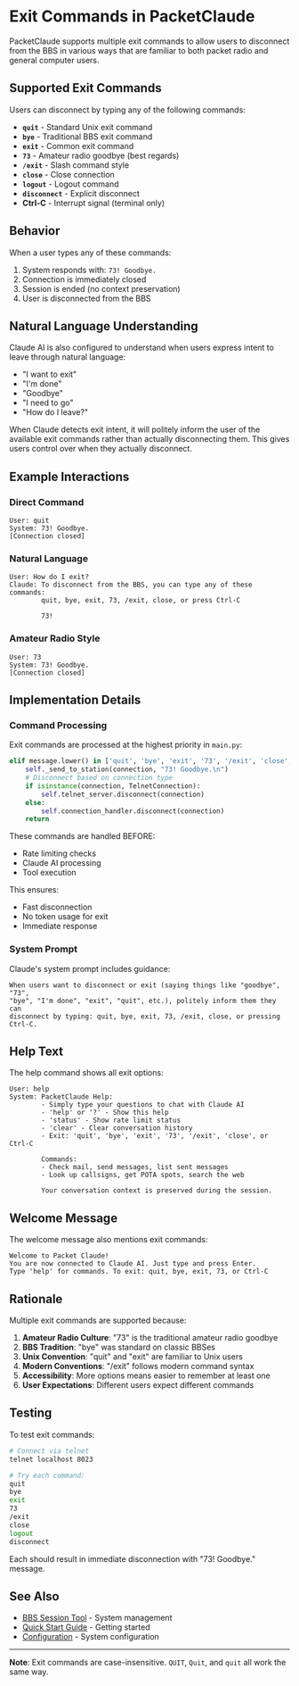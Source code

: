 # Exit Commands in PacketClaude

PacketClaude supports multiple exit commands to allow users to disconnect from the BBS in various ways that are familiar to both packet radio and general computer users.

## Supported Exit Commands

Users can disconnect by typing any of the following commands:

- **`quit`** - Standard Unix exit command
- **`bye`** - Traditional BBS exit command
- **`exit`** - Common exit command
- **`73`** - Amateur radio goodbye (best regards)
- **`/exit`** - Slash command style
- **`close`** - Close connection
- **`logout`** - Logout command
- **`disconnect`** - Explicit disconnect
- **Ctrl-C** - Interrupt signal (terminal only)

## Behavior

When a user types any of these commands:

1. System responds with: `73! Goodbye.`
2. Connection is immediately closed
3. Session is ended (no context preservation)
4. User is disconnected from the BBS

## Natural Language Understanding

Claude AI is also configured to understand when users express intent to leave through natural language:

- "I want to exit"
- "I'm done"
- "Goodbye"
- "I need to go"
- "How do I leave?"

When Claude detects exit intent, it will politely inform the user of the available exit commands rather than actually disconnecting them. This gives users control over when they actually disconnect.

## Example Interactions

### Direct Command
```
User: quit
System: 73! Goodbye.
[Connection closed]
```

### Natural Language
```
User: How do I exit?
Claude: To disconnect from the BBS, you can type any of these commands:
        quit, bye, exit, 73, /exit, close, or press Ctrl-C

        73!
```

### Amateur Radio Style
```
User: 73
System: 73! Goodbye.
[Connection closed]
```

## Implementation Details

### Command Processing

Exit commands are processed at the highest priority in `main.py`:

```python
elif message.lower() in ['quit', 'bye', 'exit', '73', '/exit', 'close', 'logout', 'disconnect']:
    self._send_to_station(connection, "73! Goodbye.\n")
    # Disconnect based on connection type
    if isinstance(connection, TelnetConnection):
        self.telnet_server.disconnect(connection)
    else:
        self.connection_handler.disconnect(connection)
    return
```

These commands are handled BEFORE:
- Rate limiting checks
- Claude AI processing
- Tool execution

This ensures:
- Fast disconnection
- No token usage for exit
- Immediate response

### System Prompt

Claude's system prompt includes guidance:

```
When users want to disconnect or exit (saying things like "goodbye", "73",
"bye", "I'm done", "exit", "quit", etc.), politely inform them they can
disconnect by typing: quit, bye, exit, 73, /exit, close, or pressing Ctrl-C.
```

## Help Text

The help command shows all exit options:

```
User: help
System: PacketClaude Help:
        - Simply type your questions to chat with Claude AI
        - 'help' or '?' - Show this help
        - 'status' - Show rate limit status
        - 'clear' - Clear conversation history
        - Exit: 'quit', 'bye', 'exit', '73', '/exit', 'close', or Ctrl-C

        Commands:
        - Check mail, send messages, list sent messages
        - Look up callsigns, get POTA spots, search the web

        Your conversation context is preserved during the session.
```

## Welcome Message

The welcome message also mentions exit commands:

```
Welcome to Packet Claude!
You are now connected to Claude AI. Just type and press Enter.
Type 'help' for commands. To exit: quit, bye, exit, 73, or Ctrl-C
```

## Rationale

Multiple exit commands are supported because:

1. **Amateur Radio Culture**: "73" is the traditional amateur radio goodbye
2. **BBS Tradition**: "bye" was standard on classic BBSes
3. **Unix Convention**: "quit" and "exit" are familiar to Unix users
4. **Modern Conventions**: "/exit" follows modern command syntax
5. **Accessibility**: More options means easier to remember at least one
6. **User Expectations**: Different users expect different commands

## Testing

To test exit commands:

```bash
# Connect via telnet
telnet localhost 8023

# Try each command:
quit
bye
exit
73
/exit
close
logout
disconnect
```

Each should result in immediate disconnection with "73! Goodbye." message.

## See Also

- [BBS Session Tool](BBS_SESSION_TOOL_FEATURE.md) - System management
- [Quick Start Guide](../QUICK_START.md) - Getting started
- [Configuration](../config/config.yaml) - System configuration

---

**Note**: Exit commands are case-insensitive. `QUIT`, `Quit`, and `quit` all work the same way.
